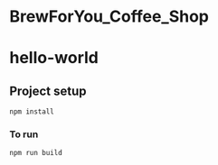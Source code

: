 # BrewForYou_Coffee_Shop
	
# hello-world

## Project setup
```
npm install
```

### To run
```
npm run build
```